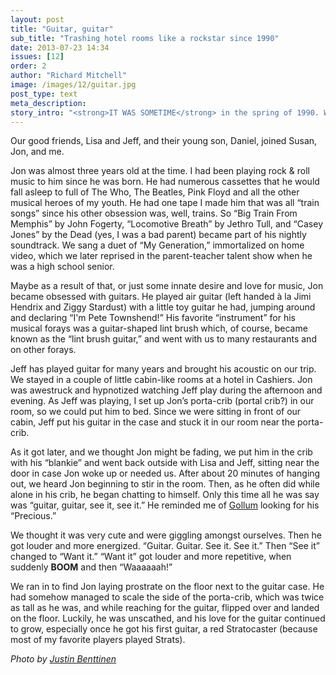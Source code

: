```yaml
---
layout: post
title: "Guitar, guitar"
sub_title: "Trashing hotel rooms like a rockstar since 1990"
date: 2013-07-23 14:34
issues: [12]
order: 2
author: "Richard Mitchell"
image: /images/12/guitar.jpg
post_type: text
meta_description: 
story_intro: "<strong>IT WAS SOMETIME</strong> in the spring of 1990. We took a little trip to the North Carolina mountains as a last family getaway before the baby who would be known as Sam was born."
---
```

Our good friends, Lisa and Jeff, and their young son, Daniel, joined Susan, Jon, and me.

Jon was almost three years old at the time. I had been playing rock & roll music to him since he was born. He had numerous cassettes that he would fall asleep to full of The Who, The Beatles, Pink Floyd and all the other musical heroes of my youth. He had one tape I made him that was all “train songs” since his other obsession was, well, trains. So “Big Train From Memphis” by John Fogerty, “Locomotive Breath” by Jethro Tull, and “Casey Jones” by the Dead (yes, I was a bad parent) became part of his nightly soundtrack. We sang a duet of “My Generation,” immortalized on home video, which we later reprised in the parent-teacher talent show when he was a high school senior.

Maybe as a result of that, or just some innate desire and love for music, Jon became obsessed with guitars. He played air guitar (left handed à la Jimi Hendrix and Ziggy Stardust) with a little toy guitar he had, jumping around and declaring “I'm Pete Townshend!” His favorite “instrument” for his musical forays was a guitar-shaped lint brush which, of course, became known as the “lint brush guitar,” and went with us to many restaurants and on other forays.

Jeff has played guitar for many years and brought his acoustic on our trip. We stayed in a couple of little cabin-like rooms at a hotel in Cashiers. Jon was awestruck and hypnotized watching Jeff play during the afternoon and evening. As Jeff was playing, I set up Jon’s porta-crib (portal crib?) in our room, so we could put him to bed. Since we were sitting in front of our cabin, Jeff put his guitar in the case and stuck it in our room near the porta-crib.

As it got later, and we thought Jon might be fading, we put him in the crib with his “blankie” and went back outside with Lisa and Jeff, sitting near the door in case Jon woke up or needed us. After about 20 minutes of hanging out, we heard Jon beginning to stir in the room. Then, as he often did while alone in his crib, he began chatting to himself. Only this time all he was say was “guitar, guitar, see it, see it.” He reminded me of [Gollum](http://en.wikipedia.org/wiki/Gollum) looking for his “Precious.”

We thought it was very cute and were giggling amongst ourselves. Then he got louder and more energized. “Guitar. Guitar. See it. See it.” Then “See it” changed to “Want it.” “Want it” got louder and more repetitive, when suddenly **BOOM** and then “Waaaaaah!”

We ran in to find Jon laying prostrate on the floor next to the guitar case. He had somehow managed to scale the side of the porta-crib, which was twice as tall as he was, and while reaching for the guitar, flipped over and landed on the floor. Luckily, he was unscathed, and his love for the guitar continued to grow, especially once he got his first guitar, a red Stratocaster (because most of my favorite players played Strats).

*Photo by [Justin Benttinen](http://www.justinbenttinen.com/)*